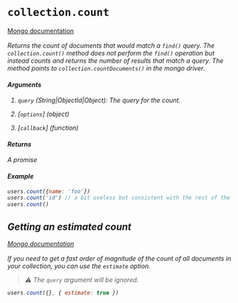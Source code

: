 # `collection.count`

[Mongo documentation <i class="fa fa-external-link" style="position: relative; top: 2px;" />](http://mongodb.github.io/node-mongodb-native/3.2/api/Collection.html#countDocuments)

Returns the count of documents that would match a `find()` query. The `collection.count()` method does not perform the `find()` operation but instead counts and returns the number of results that match a query. The method points to `collection.countDocuments()` in the mongo driver.

#### Arguments

1. `query` *(String|ObjectId|Object)*: The query for the count.

2. [`options`] *(object)*

3. [`callback`] *(function)*

#### Returns

A promise

#### Example

```js
users.count({name: 'foo'})
users.count('id') // a bit useless but consistent with the rest of the API
users.count() 
```

## Getting an estimated count

[Mongo documentation <i class="fa fa-external-link" style="position: relative; top: 2px;" />](http://mongodb.github.io/node-mongodb-native/3.2/api/Collection.html#estimatedDocumentCount)

If you need to get a fast order of magnitude of the count of *all* documents in your collection, you can use the `estimate` option. 

> ⚠️ The `query` argument will be ignored.

```js
users.count({}, { estimate: true })
```
